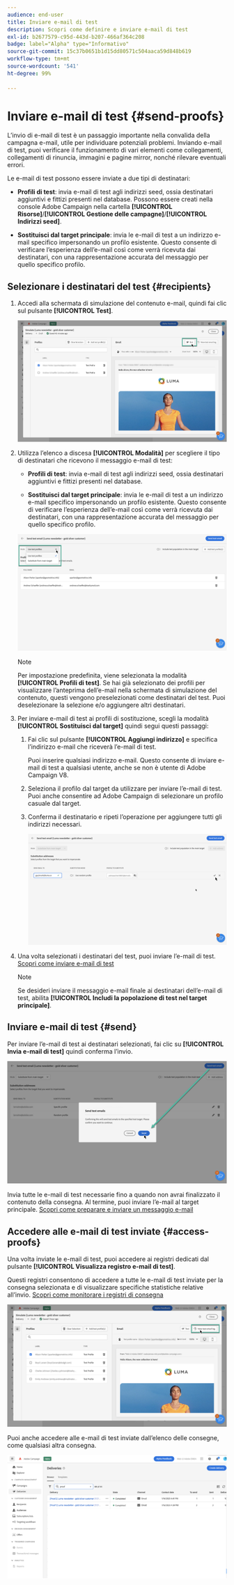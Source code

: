 ```yaml
---
audience: end-user
title: Inviare e-mail di test
description: Scopri come definire e inviare e-mail di test
exl-id: b2677579-c95d-443d-b207-466af364c208
badge: label="Alpha" type="Informativo"
source-git-commit: 15c37b0651b1d15dd80571c504aaca59d848b619
workflow-type: tm+mt
source-wordcount: '541'
ht-degree: 99%

---
```


# Inviare e-mail di test {#send-proofs}

L’invio di e-mail di test è un passaggio importante nella convalida della campagna e-mail, utile per individuare potenziali problemi. Inviando e-mail di test, puoi verificare il funzionamento di vari elementi come collegamenti, collegamenti di rinuncia, immagini e pagine mirror, nonché rilevare eventuali errori.

Le e-mail di test possono essere inviate a due tipi di destinatari:

* **Profili di test**: invia e-mail di test agli indirizzi seed, ossia destinatari aggiuntivi e fittizi presenti nel database. Possono essere creati nella console Adobe Campaign nella cartella **[!UICONTROL Risorse]**/**[!UICONTROL Gestione delle campagne]**/**[!UICONTROL Indirizzi seed]**.

* **Sostituisci dal target principale**: invia le e-mail di test a un indirizzo e-mail specifico impersonando un profilo esistente. Questo consente di verificare l’esperienza dell’e-mail così come verrà ricevuta dai destinatari, con una rappresentazione accurata del messaggio per quello specifico profilo.

## Selezionare i destinatari del test {#recipients}

1. Accedi alla schermata di simulazione del contenuto e-mail, quindi fai clic sul pulsante **[!UICONTROL Test]**.

   ![](assets/test-button.png)

1. Utilizza l’elenco a discesa **[!UICONTROL Modalità]** per scegliere il tipo di destinatari che ricevono il messaggio e-mail di test:

   * **Profili di test**: invia e-mail di test agli indirizzi seed, ossia destinatari aggiuntivi e fittizi presenti nel database.

   * **Sostituisci dal target principale**: invia le e-mail di test a un indirizzo e-mail specifico impersonando un profilo esistente. Questo consente di verificare l’esperienza dell’e-mail così come verrà ricevuta dai destinatari, con una rappresentazione accurata del messaggio per quello specifico profilo.

   ![](assets/test-mode.png)

   >[!NOTE]
   >
   >Per impostazione predefinita, viene selezionata la modalità **[!UICONTROL Profili di test]**. Se hai già selezionato dei profili per visualizzare l’anteprima dell’e-mail nella schermata di simulazione del contenuto, questi vengono preselezionati come destinatari del test. Puoi deselezionare la selezione e/o aggiungere altri destinatari.

1. Per inviare e-mail di test ai profili di sostituzione, scegli la modalità **[!UICONTROL Sostituisci dal target]** quindi segui questi passaggi:

   1. Fai clic sul pulsante **[!UICONTROL Aggiungi indirizzo]** e specifica l’indirizzo e-mail che riceverà l’e-mail di test.

      Puoi inserire qualsiasi indirizzo e-mail. Questo consente di inviare e-mail di test a qualsiasi utente, anche se non è utente di Adobe Campaign V8.

   1. Seleziona il profilo dal target da utilizzare per inviare l’e-mail di test. Puoi anche consentire ad Adobe Campaign di selezionare un profilo casuale dal target.

   1. Conferma il destinatario e ripeti l’operazione per aggiungere tutti gli indirizzi necessari.

      ![](assets/substitution.png)

1. Una volta selezionati i destinatari del test, puoi inviare l’e-mail di test. [Scopri come inviare e-mail di test](#send)

   >[!NOTE]
   >
   >Se desideri inviare il messaggio e-mail finale ai destinatari dell’e-mail di test, abilita **[!UICONTROL Includi la popolazione di test nel target principale]**.

## Inviare e-mail di test {#send}

Per inviare l’e-mail di test ai destinatari selezionati, fai clic su **[!UICONTROL Invia e-mail di test]** quindi conferma l’invio.

![](assets/send-proof.png)

Invia tutte le e-mail di test necessarie fino a quando non avrai finalizzato il contenuto della consegna. Al termine, puoi inviare l’e-mail al target principale. [Scopri come preparare e inviare un messaggio e-mail](../monitor/prepare-send.md)

## Accedere alle e-mail di test inviate {#access-proofs}

Una volta inviate le e-mail di test, puoi accedere ai registri dedicati dal pulsante **[!UICONTROL Visualizza registro e-mail di test]**.

Questi registri consentono di accedere a tutte le e-mail di test inviate per la consegna selezionata e di visualizzare specifiche statistiche relative all’invio. [Scopri come monitorare i registri di consegna](../monitor/delivery-logs.md)

![](assets/proof-log.png)

Puoi anche accedere alle e-mail di test inviate dall’elenco delle consegne, come qualsiasi altra consegna.

![](assets/delivery-list.png)

